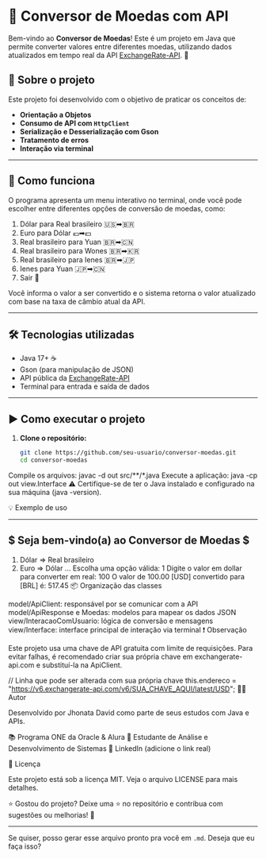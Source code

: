 # 💱 Conversor de Moedas com API

Bem-vindo ao **Conversor de Moedas**! Este é um projeto em Java que permite converter valores entre diferentes moedas, utilizando dados atualizados em tempo real da API [ExchangeRate-API](https://www.exchangerate-api.com/). 🚀

## 🧠 Sobre o projeto

Este projeto foi desenvolvido com o objetivo de praticar os conceitos de:

- **Orientação a Objetos**
- **Consumo de API com `HttpClient`**
- **Serialização e Desserialização com Gson**
- **Tratamento de erros**
- **Interação via terminal**

---

## 🔧 Como funciona

O programa apresenta um menu interativo no terminal, onde você pode escolher entre diferentes opções de conversão de moedas, como:

1. Dólar para Real brasileiro 🇺🇸➡🇧🇷  
2. Euro para Dólar 💶➡💵  
3. Real brasileiro para Yuan 🇧🇷➡🇨🇳  
4. Real brasileiro para Wones 🇧🇷➡🇰🇷  
5. Real brasileiro para Ienes 🇧🇷➡🇯🇵  
6. Ienes para Yuan 🇯🇵➡🇨🇳  
7. Sair 🚪

Você informa o valor a ser convertido e o sistema retorna o valor atualizado com base na taxa de câmbio atual da API.

---

## 🛠️ Tecnologias utilizadas

- Java 17+ ☕
- Gson (para manipulação de JSON)
- API pública da [ExchangeRate-API](https://www.exchangerate-api.com/)
- Terminal para entrada e saída de dados

---

## ▶️ Como executar o projeto

1. **Clone o repositório:**
   ```bash
   git clone https://github.com/seu-usuario/conversor-moedas.git
   cd conversor-moedas
Compile os arquivos:
javac -d out src/**/*.java
Execute a aplicação:
java -cp out view.Interface
⚠️ Certifique-se de ter o Java instalado e configurado na sua máquina (java -version).

💡 Exemplo de uso

-----------------------------------------------------
  $   Seja bem-vindo(a) ao Conversor de Moedas   $
-----------------------------------------------------

1) Dólar => Real brasileiro
2) Euro => Dólar
...
Escolha uma opção válida:
1
Digite o valor em dollar para converter em real:
100
O valor de 100.00 [USD] convertido para [BRL] é: 517.45
📦 Organização das classes

model/ApiClient: responsável por se comunicar com a API
model/ApiResponse e Moedas: modelos para mapear os dados JSON
view/InteracaoComUsuario: lógica de conversão e mensagens
view/Interface: interface principal de interação via terminal
❗ Observação

Este projeto usa uma chave de API gratuita com limite de requisições. Para evitar falhas, é recomendado criar sua própria chave em exchangerate-api.com e substituí-la na ApiClient.

// Linha que pode ser alterada com sua própria chave
this.endereco = "https://v6.exchangerate-api.com/v6/SUA_CHAVE_AQUI/latest/USD";
🧑‍💻 Autor

Desenvolvido por Jhonata David como parte de seus estudos com Java e APIs.

📚 Programa ONE da Oracle & Alura
📌 Estudante de Análise e Desenvolvimento de Sistemas
🔗 LinkedIn (adicione o link real)

📜 Licença

Este projeto está sob a licença MIT. Veja o arquivo LICENSE para mais detalhes.

⭐ Gostou do projeto?
Deixe uma ⭐ no repositório e contribua com sugestões ou melhorias! 🙌


---

Se quiser, posso gerar esse arquivo pronto pra você em `.md`. Deseja que eu faça isso?
